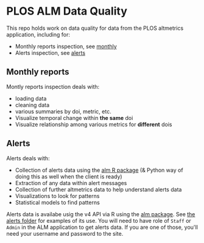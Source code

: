 PLOS ALM Data Quality
=====================

This repo holds work on data quality for data from the PLOS altmetrics application, including for:

* Monthly reports inspection, see [monthly](monthly/)
* Alerts inspection, see [alerts](alerts/)

## Monthly reports

Montly reports inspection deals with:

* loading data
* cleaning data
* various summaries by doi, metric, etc.
* Visualize temporal change within __the same__ doi
* Visualize relationship among various metrics for __different__ dois

## Alerts

Alerts deals with:

* Collection of alerts data using the [alm R package][almpkg] (& Python way of doing this as well when the client is ready)
* Extraction of any data within alert messages
* Collection of further altmetrics data to help understand alerts data
* Visualizations to look for patterns
* Statistical models to find patterns

Alerts data is availabe usig the v4 API via R using the [alm package][almpkg]. See [the alerts folder](alerts/) for examples of its use. You will need to have role of `Staff` or `Admin` in the ALM application to get alerts data. If you are one of those, you'll need your username and password to the site.

[almpkg]: https://github.com/ropensci/alm
